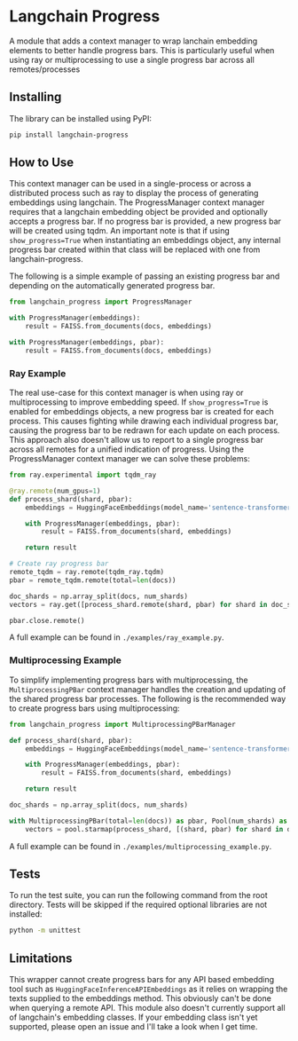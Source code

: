 # Langchain Progress

A module that adds a context manager to wrap lanchain embedding elements to better handle progress bars. This is particularly useful when using ray or multiprocessing to use a single progress bar across all remotes/processes


## Installing

The library can be installed using PyPI:

```bash
pip install langchain-progress
```

## How to Use

This context manager can be used in a single-process or across a distributed process such as ray to display the process of generating embeddings using langchain. The ProgressManager context manager requires that a langchain embedding object be provided and optionally accepts a progress bar. If no progress bar is provided, a new progress bar will be created using tqdm. An important note is that if using `show_progress=True` when instantiating an embeddings object, any internal progress bar created within that class will be replaced with one from langchain-progress.

The following is a simple example of passing an existing progress bar and depending on the automatically generated progress bar.

```python
from langchain_progress import ProgressManager

with ProgressManager(embeddings):
    result = FAISS.from_documents(docs, embeddings)

with ProgressManager(embeddings, pbar):
    result = FAISS.from_documents(docs, embeddings)
```

### Ray Example

The real use-case for this context manager is when using ray or multiprocessing to improve embedding speed. If `show_progress=True` is enabled for embeddings objects, a new  progress bar is created for each process. This causes fighting while drawing each individual progress bar, causing the progress bar to be redrawn for each update on each process. This approach also doesn't allow us to report to a single progress bar across all remotes for a unified indication of progress. Using the ProgressManager context manager we can solve these problems:

```python
from ray.experimental import tqdm_ray

@ray.remote(num_gpus=1)
def process_shard(shard, pbar):
    embeddings = HuggingFaceEmbeddings(model_name='sentence-transformers/all-MiniLM-L6-v2')

    with ProgressManager(embeddings, pbar):
        result = FAISS.from_documents(shard, embeddings)

    return result

# Create ray progress bar
remote_tqdm = ray.remote(tqdm_ray.tqdm)
pbar = remote_tqdm.remote(total=len(docs))

doc_shards = np.array_split(docs, num_shards)
vectors = ray.get([process_shard.remote(shard, pbar) for shard in doc_shards])

pbar.close.remote()
```

A full example can be found in `./examples/ray_example.py`.

### Multiprocessing Example

To simplify implementing progress bars with multiprocessing, the `MultiprocessingPBar` context manager handles the creation and updating of the shared progress bar processes. The following is the recommended way to create progress bars using multiprocessing:

```python
from langchain_progress import MultiprocessingPBarManager

def process_shard(shard, pbar):
    embeddings = HuggingFaceEmbeddings(model_name='sentence-transformers/all-MiniLM-L6-v2')

    with ProgressManager(embeddings, pbar):
        result = FAISS.from_documents(shard, embeddings)

    return result

doc_shards = np.array_split(docs, num_shards)

with MultiprocessingPBar(total=len(docs)) as pbar, Pool(num_shards) as pool:
    vectors = pool.starmap(process_shard, [(shard, pbar) for shard in doc_shards])
```

A full example can be found in `./examples/multiprocessing_example.py`.

## Tests

To run the test suite, you can run the following command from the root directory. Tests will be skipped if the required optional libraries are not installed:

```bash
python -m unittest
```

## Limitations

This wrapper cannot create progress bars for any API based embedding tool such as `HuggingFaceInferenceAPIEmbeddings` as it relies on wrapping the texts supplied to the embeddings method. This obviously can't be done when querying a remote API. This module also doesn't currently support all of langchain's embedding classes. If your embedding class isn't yet supported, please open an issue and I'll take a look when I get time.
